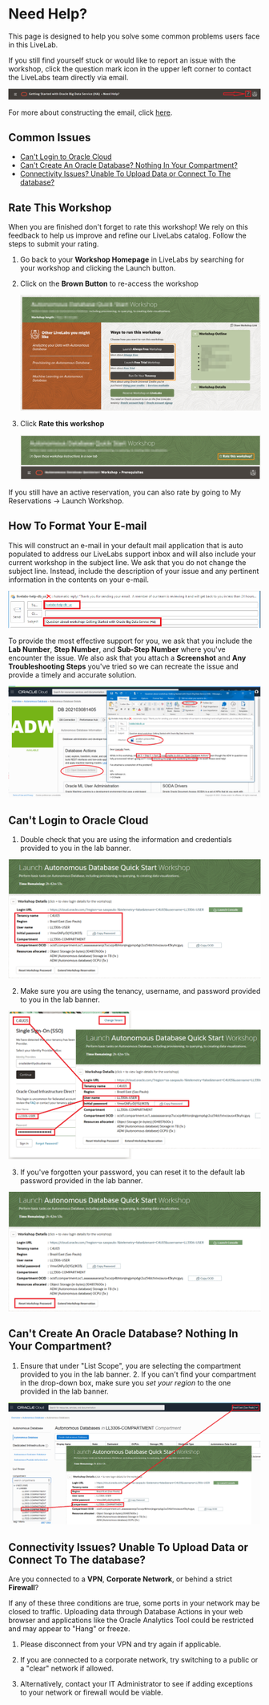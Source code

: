 # Need Help?                                  
This page is designed to help you solve some common problems users face in this LiveLab. 

If you still find yourself stuck or would like to report an issue with the workshop, click the question mark icon in the upper left corner to contact the LiveLabs team directly via email.  

![](images/help-button2.png)

For more about constructing the email, click [here]().

## Common Issues 
- [Can't Login to Oracle Cloud]()
- [Can't Create An Oracle Database? Nothing In Your Compartment?](#CantCreateAnOracleDatabase?NothingInYourCompartment?)
- [Connectivity Issues? Unable To Upload Data or Connect To The database?]()

## **Rate This Workshop**
When you are finished don't forget to rate this workshop!  We rely on this feedback to help us improve and refine our LiveLabs catalog.  Follow the steps to submit your rating. 

1.  Go back to your **Workshop Homepage** in LiveLabs by searching for your workshop and clicking the Launch button.

2.  Click on the **Brown Button** to re-access the workshop  

    ![](images/workshop-homepage-2.png " ")

3.  Click **Rate this workshop**

    ![](images/rate-this-workshop.png " ")

If you still have an active reservation, you can also rate by going to My Reservations -> Launch Workshop.


## How To Format Your E-mail
This will construct an e-mail in your default mail application that is auto populated to address our LiveLabs support inbox and will also include your current workshop in the subject line. We ask that you do not change the subject line. Instead, include the description of your issue and any pertinent information in the contents on your e-mail.

![](images/e-mail.png)

To provide the most effective support for you, we ask that you include the **Lab Number**, **Step Number**, and **Sub-Step Number** where you've encounter the issue. We also ask that you attach a **Screenshot** and **Any Troubleshooting Steps** you've tried so we can recreate the issue and provide a timely and accurate solution.

![](images/problem-picture2.png)

## Can't Login to Oracle Cloud
1. Double check that you are using the information and credentials provided to you in the lab banner. 

![](images/banner-info-highlight.png)

2. Make sure you are using the tenancy, username, and password provided to you in the lab banner.

![](images/login-demo1.png)

3. If you've forgotten your password, you can reset it to the default lab password provided in the lab banner.

![](images/reset-password.png)

## Can't Create An Oracle Database? Nothing In Your Compartment?
1. Ensure that under "List Scope", you are selecting the compartment provided to you in the lab banner. 2. If you can't find your compartment in the drop-down box, make sure you *set your region* to the one provided in the lab banner.

![](images/compartment-select.png)

## Connectivity Issues? Unable To Upload Data or Connect To The database?
Are you connected to a **VPN**, **Corporate Network**, or behind a strict **Firewall**?

If any of these three conditions are true, some ports in your network may be closed to traffic. Uploading data through Database Actions in your web browser and applications like the Oracle Analytics Tool could be restricted and may appear to "Hang" or freeze. 

1. Please disconnect from your VPN and try again if applicable.

2. If you are connected to a corporate network, try switching to a public or a "clear" network if allowed.

3. Alternatively, contact your IT Administrator to see if adding exceptions to your network or firewall would be viable.

